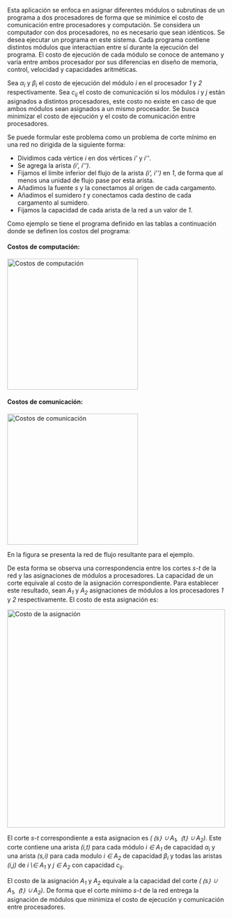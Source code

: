 Esta aplicación se enfoca en asignar diferentes módulos o subrutinas de un programa a dos procesadores de forma que se minimice el costo de comunicación entre procesadores y computación. Se considera un computador con dos procesadores, no es necesario que sean idénticos. Se desea ejecutar un programa en este sistema. Cada programa contiene distintos módulos que interactúan entre sí durante la ejecución del programa. El costo de ejecución de cada módulo se conoce de antemano y varía entre ambos procesador por sus diferencias en diseño de memoria, control, velocidad y capacidades aritméticas.

Sea *α<sub>i</sub>* y *β<sub>i</sub>* el costo de ejecución del módulo *i* en el procesador *1* y *2* respectivamente.
Sea *c<sub>ij</sub>* el costo de comunicación si los módulos *i* y *j* están asignados a distintos procesadores, este costo no existe en caso de que ambos módulos sean asignados a un mismo procesador.
Se busca minimizar el costo de ejecución y el costo de comunicación entre procesadores.

Se puede formular este problema como un problema de corte mínimo en una red no dirigida de la siguiente forma:

* Dividimos cada vértice *i* en dos vértices *i'* y *i''*.
* Se agrega la arista *(i', i'')*.
* Fijamos el límite inferior del flujo de la arista *(i', i'')* en *1*, de forma que al menos una unidad de flujo pase por esta arista.
* Añadimos la fuente *s* y la conectamos al origen de cada cargamento.
* Añadimos el sumidero *t* y conectamos cada destino de cada cargamento al sumidero.
* Fijamos la capacidad de cada arista de la red a un valor de *1*.


Como ejemplo se tiene el programa definido en las tablas a continuación donde se definen los costos del programa:

#### Costos de computación:

<img alt="Costos de computación" src="/img/Ayuda/Aplicaciones/ComputacionDistribuida/CostosDeComputacion.png" width="300em">

#### Costos de comunicación:

<img alt="Costos de comunicación" src="/img/Ayuda/Aplicaciones/ComputacionDistribuida/CostosDeComunicacion.png" width="300em">

En la figura se presenta la red de flujo resultante para el ejemplo.


De esta forma se observa una correspondencia entre los cortes *s-t* de la red y las asignaciones de módulos a procesadores. La capacidad de un corte equivale al costo de la asignación correspondiente.
Para establecer este resultado, sean *A<sub>1</sub>* y *A<sub>2</sub>* asignaciones de módulos a los procesadores *1* y *2* respectivamente. El costo de esta asignación es:

<img alt="Costo de la asignación" src="/img/Ayuda/Aplicaciones/ComputacionDistribuida/EcuacionCostoAsignacion.png" width="500em">

El corte *s-t* correspondiente a esta asignacion es *(｛s｝ ∪ A<sub>1</sub>, ｛t｝ ∪ A<sub>2</sub>)*. Este corte contiene una arista *(i,t)* para cada módulo *i ∈ A<sub>1</sub>* de capacidad *α<sub>i</sub>* y una arista *(s,i)*  para cada modulo *i ∈ A<sub>2</sub>* de capacidad *β<sub>i</sub>* y todas las aristas *(i,j)* de *i \∈ A<sub>1</sub>* y *j ∈ A<sub>2</sub>* con capacidad *c<sub>ij</sub>*. 

El costo de la asignación *A<sub>1</sub>* y *A<sub>2</sub>* equivale a la capacidad del corte *(｛s｝ ∪ A<sub>1</sub>, ｛t｝ ∪ A<sub>2</sub>)*.
De forma que el corte mínimo *s-t* de la red entrega la asignación de módulos que minimiza el costo de ejecución y comunicación entre procesadores.